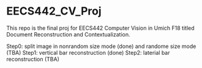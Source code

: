 # EECS442_CV_Proj

This repo is the final proj for EECS442 Computer Vision in Umich F18 titled Document Reconstruction and Contextualization.

Step0: split image in nonrandom size mode (done) and randome size mode (TBA)
Step1: vertical bar reconstruction (done)
Step2: laterial bar reconstruction (TBA)

